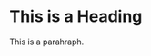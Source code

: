 <!DOCTYPE html5>
<html>
<head>
<title>Page Title</title>
</head>
<body>
  
<h1>This is a Heading</h1>
<p>This is a parahraph.</p>
  
</body>
</html>
